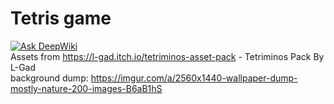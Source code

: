 # Tetris game
[![Ask DeepWiki](https://deepwiki.com/badge.svg)](https://deepwiki.com/AbdallaAlhag/tetris-game) <br>
Assets from https://l-gad.itch.io/tetriminos-asset-pack - Tetriminos Pack By L-Gad <br> 
background dump: https://imgur.com/a/2560x1440-wallpaper-dump-mostly-nature-200-images-B6aB1hS
